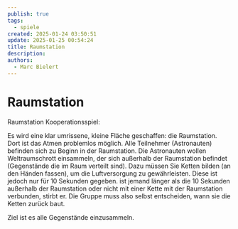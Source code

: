 ```yaml
---
publish: true
tags:
  - spiele
created: 2025-01-24 03:50:51
update: 2025-01-25 00:54:24
title: Raumstation
description: 
authors:
  - Marc Bielert
---
```


# Raumstation

Raumstation
Kooperationsspiel:

Es wird eine klar umrissene, kleine Fläche geschaffen: die Raumstation.
Dort ist das Atmen problemlos möglich.
Alle Teilnehmer (Astronauten) befinden sich zu Beginn in der Raumstation.
Die Astronauten wollen Weltraumschrott einsammeln, der sich außerhalb der Raumstation befindet (Gegenstände die im Raum verteilt sind).
Dazu müssen Sie Ketten bilden (an den Händen fassen), um die Luftversorgung zu gewährleisten.
Diese ist jedoch nur für 10 Sekunden gegeben.
ist jemand länger als die 10 Sekunden außerhalb der Raumstation oder nicht mit einer Kette mit der Raumstation verbunden, stirbt er.
Die Gruppe muss also selbst entscheiden, wann sie die Ketten zurück baut.

Ziel ist es alle Gegenstände einzusammeln.

